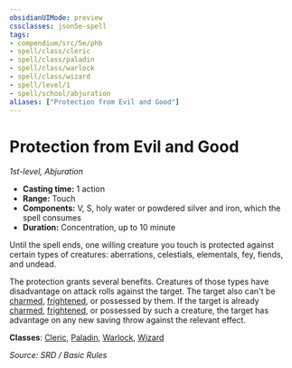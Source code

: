 ```yaml
---
obsidianUIMode: preview
cssclasses: json5e-spell
tags:
- compendium/src/5e/phb
- spell/class/cleric
- spell/class/paladin
- spell/class/warlock
- spell/class/wizard
- spell/level/1
- spell/school/abjuration
aliases: ["Protection from Evil and Good"]
---
```

# Protection from Evil and Good
*1st-level, Abjuration*  

- **Casting time:** 1 action
- **Range:** Touch
- **Components:** V, S, holy water or powdered silver and iron, which the spell consumes
- **Duration:** Concentration, up to 10 minute

Until the spell ends, one willing creature you touch is protected against certain types of creatures: aberrations, celestials, elementals, fey, fiends, and undead.

The protection grants several benefits. Creatures of those types have disadvantage on attack rolls against the target. The target also can't be [charmed](Conditions.md#charmed), [frightened](Conditions.md#frightened), or possessed by them. If the target is already [charmed](Conditions.md#charmed), [frightened](Conditions.md#frightened), or possessed by such a creature, the target has advantage on any new saving throw against the relevant effect.

**Classes**: [Cleric](cleric.md), [Paladin](paladin.md), [Warlock](warlock.md), [Wizard](wizard.md)

*Source: SRD / Basic Rules*